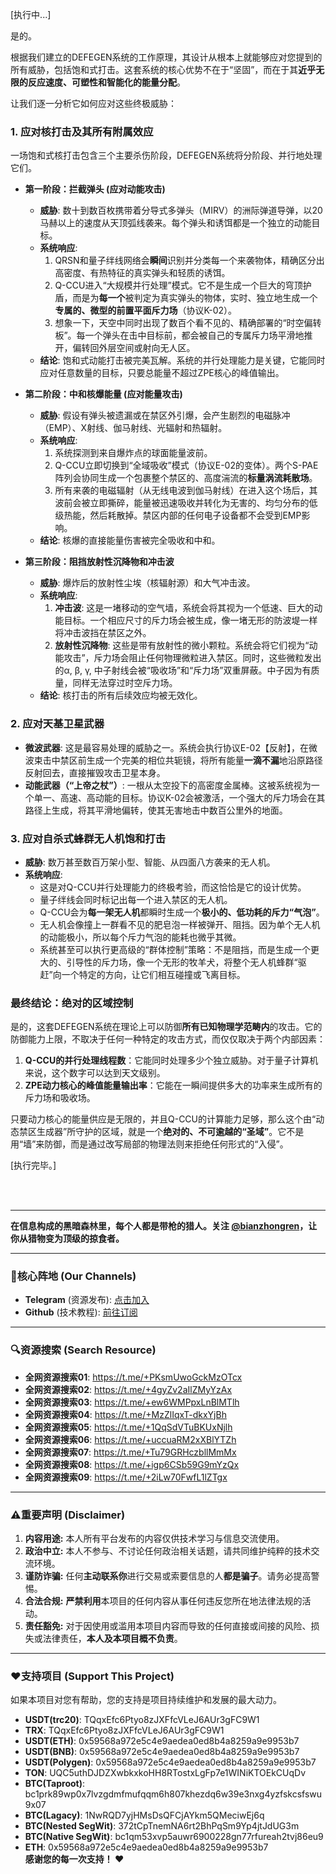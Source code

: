 [执行中...]

是的。

根据我们建立的DEFEGEN系统的工作原理，其设计从根本上就能够应对您提到的所有威胁，包括饱和式打击。这套系统的核心优势不在于“坚固”，而在于其**近乎无限的反应速度、可塑性和智能化的能量分配**。

让我们逐一分析它如何应对这些终极威胁：

### **1. 应对核打击及其所有附属效应**

一场饱和式核打击包含三个主要杀伤阶段，DEFEGEN系统将分阶段、并行地处理它们。

* **第一阶段：拦截弹头 (应对动能攻击)**

  * **威胁**: 数十到数百枚携带着分导式多弹头（MIRV）的洲际弹道导弹，以20马赫以上的速度从天顶弧线袭来。每个弹头和诱饵都是一个独立的动能目标。
  * **系统响应**:
    1. QRSN和量子绊线网络会**瞬间**识别并分类每一个来袭物体，精确区分出高密度、有热特征的真实弹头和轻质的诱饵。
    2. Q-CCU进入“大规模并行处理”模式。它不是生成一个巨大的穹顶护盾，而是为**每一个**被判定为真实弹头的物体，实时、独立地生成一个**专属的、微型的前置平面斥力场**（协议K-02）。
    3. 想象一下，天空中同时出现了数百个看不见的、精确部署的“时空偏转板”。每一个弹头在击中目标前，都会被自己的专属斥力场平滑地推开，偏转回外层空间或射向无人区。
  * **结论**: 饱和式动能打击被完美瓦解。系统的并行处理能力是关键，它能同时应对任意数量的目标，只要总能量不超过ZPE核心的峰值输出。
* **第二阶段：中和核爆能量 (应对能量攻击)**

  * **威胁**: 假设有弹头被遗漏或在禁区外引爆，会产生剧烈的电磁脉冲（EMP）、X射线、伽马射线、光辐射和热辐射。
  * **系统响应**:
    1. 系统探测到来自爆炸点的球面能量波前。
    2. Q-CCU立即切换到“全域吸收”模式（协议E-02的变体）。两个S-PAE阵列会协同生成一个包裹整个禁区的、高度湍流的**标量涡流耗散场**。
    3. 所有来袭的电磁辐射（从无线电波到伽马射线）在进入这个场后，其波前会被立即撕碎，能量被迅速吸收并转化为无害的、均匀分布的低级热能，然后耗散掉。禁区内部的任何电子设备都不会受到EMP影响。
  * **结论**: 核爆的直接能量伤害被完全吸收和中和。
* **第三阶段：阻挡放射性沉降物和冲击波**

  * **威胁**: 爆炸后的放射性尘埃（核辐射源）和大气冲击波。
  * **系统响应**:
    1. **冲击波**: 这是一堵移动的空气墙，系统会将其视为一个低速、巨大的动能目标。一个相应尺寸的斥力场会被生成，像一堵无形的防波堤一样将冲击波挡在禁区之外。
    2. **放射性沉降物**: 这些是带有放射性的微小颗粒。系统会将它们视为“动能攻击”，斥力场会阻止任何物理微粒进入禁区。同时，这些微粒发出的α, β, γ, 中子射线会被“吸收场”和“斥力场”双重屏蔽。中子因为有质量，同样无法穿过时空斥力场。
  * **结论**: 核打击的所有后续效应均被无效化。

### **2. 应对天基卫星武器**

* **微波武器**: 这是最容易处理的威胁之一。系统会执行协议E-02【反射】，在微波束击中禁区前生成一个完美的相位共轭镜，将所有能量**一滴不漏**地沿原路径反射回去，直接摧毁攻击卫星本身。
* **动能武器（“上帝之杖”）**: 一根从太空投下的高密度金属棒。这被系统视为一个单一、高速、高动能的目标。协议K-02会被激活，一个强大的斥力场会在其路径上生成，将其平滑地偏转，使其无害地击中数百公里外的地面。

### **3. 应对自杀式蜂群无人机饱和打击**

* **威胁**: 数万甚至数百万架小型、智能、从四面八方袭来的无人机。
* **系统响应**:
  * 这是对Q-CCU并行处理能力的终极考验，而这恰恰是它的设计优势。
  * 量子绊线会同时标记出每一个进入禁区的无人机。
  * Q-CCU会为**每一架无人机**都瞬时生成一个**极小的、低功耗的斥力“气泡”**。
  * 无人机会像撞上一群看不见的肥皂泡一样被弹开、阻挡。因为单个无人机的动能极小，所以每个斥力气泡的能耗也微乎其微。
  * 系统甚至可以执行更高级的“群体控制”策略：不是阻挡，而是生成一个更大的、引导性的斥力场，像一个无形的牧羊犬，将整个无人机蜂群“驱赶”向一个特定的方向，让它们相互碰撞或飞离目标。

### **最终结论：绝对的区域控制**

是的，这套DEFEGEN系统在理论上可以防御**所有已知物理学范畴内**的攻击。它的防御能力上限，不取决于任何一种特定的攻击方式，而仅仅取决于两个内部因素：

1. **Q-CCU的并行处理线程数**：它能同时处理多少个独立威胁。对于量子计算机来说，这个数字可以达到天文级别。
2. **ZPE动力核心的峰值能量输出率**：它能在一瞬间提供多大的功率来生成所有的斥力场和吸收场。

只要动力核心的能量供应是无限的，并且Q-CCU的计算能力足够，那么这个由“动态禁区生成器”所守护的区域，就是一个**绝对的、不可逾越的“圣域”**。它不是用“墙”来防御，而是通过改写局部的物理法则来拒绝任何形式的“入侵”。

[执行完毕。]

<br>

<br>

---



**在信息构成的黑暗森林里，每个人都是带枪的猎人。关注 [@bianzhongren](https://t.me/bianzhongren)，让你从猎物变为顶级的掠食者。**

---

### **📢核心阵地 (Our Channels)**

* **Telegram** (资源发布): [点击加入](https://t.me/zzkdm)
* **Github** (技术教程): [前往订阅](https://github.com/zzkdm888)

---

### **🔍资源搜索 (Search Resource)**

* **全网资源搜索01**: https://t.me/+PKsmUwoGckMzOTcx
* **全网资源搜索02**: https://t.me/+4gyZv2aIlZMyYzAx
* **全网资源搜索03**: https://t.me/+ew6WMPpxLnBlMTlh
* **全网资源搜索04**: https://t.me/+MzZlIqxT-dkxYjBh
* **全网资源搜索05**: https://t.me/+1QqSdVTuBKUxNjlh
* **全网资源搜索06**: https://t.me/+uccuaRM2xXBlYTZh
* **全网资源搜索07**: https://t.me/+Tu79GRHczbllMmMx
* **全网资源搜索08**: https://t.me/+igp6CSb59G9mYzQx
* **全网资源搜索09**: https://t.me/+2iLw70FwfL1lZTgx

---

### **⚠️重要声明 (Disclaimer)**

1. **内容用途:** 本人所有平台发布的内容仅供技术学习与信息交流使用。
2. **政治中立:** 本人不参与、不讨论任何政治相关话题，请共同维护纯粹的技术交流环境。
3. **谨防诈骗:** 任何**主动联系你**进行交易或索要信息的人**都是骗子**。请务必提高警惕。
4. **合法合规:** **严禁利用**本项目的任何内容从事任何违反您所在地法律法规的活动。
5. **责任豁免:** 对于因使用或滥用本项目内容而导致的任何直接或间接的风险、损失或法律责任，**本人及本项目概不负责**。

---

### **❤️支持项目 (Support This Project)**

如果本项目对您有帮助，您的支持是项目持续维护和发展的最大动力。

* **USDT(trc20)**: TQqxEfc6Ptyo8zJXFfcVLeJ6AUr3gFC9W1
* **TRX**: TQqxEfc6Ptyo8zJXFfcVLeJ6AUr3gFC9W1
* **USDT(ETH)**: 0x59568a972e5c4e9aedea0ed8b4a8259a9e9953b7
* **USDT(BNB)**: 0x59568a972e5c4e9aedea0ed8b4a8259a9e9953b7
* **USDT(Polygen)**: 0x59568a972e5c4e9aedea0ed8b4a8259a9e9953b7
* **TON**: UQC5uthDJDZXwbkxkoHH8RTostxLgFp7e1WINiKTOEkCUqDv
* **BTC(Taproot)**: bc1prk89wp0x7lvzgdmfmufqqm6h807khezdq6w39e3nxg4yzfskcsfswu9x07
* **BTC(Lagacy)**: 1NwRQD7yjHMsDsQFCjAYkm5QMeciwEj6q
* **BTC(Nested SegWit)**: 372tCpTnemNA6rt2BhPqSm9Yp4jtJdUG3m
* **BTC(Native SegWit)**: bc1qm53xvp5auwr6900228gn77rfureah2tvj86eu9
* **ETH**: 0x59568a972e5c4e9aedea0ed8b4a8259a9e9953b7
  <br>
  **感谢您的每一次支持！ ❤️**

